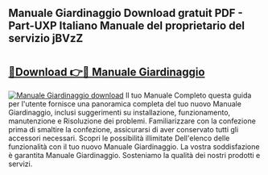 ## Manuale Giardinaggio Download gratuit PDF - Part-UXP Italiano Manuale del proprietario del servizio jBVzZ

# <h2><a href="http://dfbyg2i.blite.top/?on=Manuale+Giardinaggio">🔗Download 👉🔴 Manuale Giardinaggio</a></h2>

[![Manuale Giardinaggio download](https://i.imgur.com/lujVjoI.png)](http://dfbyg2i.blite.top/?on=Manuale+Giardinaggio)
Il tuo Manuale Completo questa guida per l'utente fornisce una panoramica completa del tuo nuovo Manuale Giardinaggio, inclusi suggerimenti su installazione, funzionamento, manutenzione e Risoluzione dei problemi. Familiarizzare con la confezione prima di smaltire la confezione, assicurarsi di aver conservato tutti gli accessori necessari. Scopri le possibilità illimitate Dell'elenco delle funzionalità con il tuo nuovo Manuale Giardinaggio. La vostra soddisfazione è garantita Manuale Giardinaggio. Sosteniamo la qualità dei nostri prodotti e servizi.
